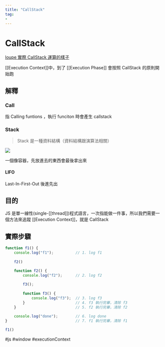 ```yaml
---
title: "CallStack"
tag: 
- 
---
```

# CallStack
[loupe 實際 CallStack 運算的樣子](http://latentflip.com/loupe/?code=ZnVuY3Rpb24gZjEoKSB7CiAgY29uc29sZS5sb2coJ1RoaXMgaXMgZjEnKQoKICBmMigpCgogIGZ1bmN0aW9uIGYyKCkgewogICAgY29uc29sZS5sb2coJ1RoaXMgaXMgZjInKQoKICAgIGYzKCkKCiAgICBmdW5jdGlvbiBmMygpIHsKICAgICAgY29uc29sZS5sb2coJ1RoaXMgaXMgZjMnKQoKICAgICAgY29uc29sZS5sb2coJ2YzIGRvbmUnKQogICAgfQoKICAgIGNvbnNvbGUubG9nKCdmMiBkb25lJykKICB9CgogIGNvbnNvbGUubG9nKCdmMSBkb25lJykKfQoKZjEoKQ%3D%3D!!!PGJ1dHRvbj5DbGljayBtZSE8L2J1dHRvbj4%3D)

[[Execution Context]]中，到了 [[Execution Phase]] 會按照 CallStack 的原則開始跑

## 解釋
### Call
指 Calling funtions ，執行 funciton 時會產生 callstack
### Stack
> Stack 是一種資料結構（資料結構跟演算法相關）

![](https://i.imgur.com/hrYe0z6.png)

一個像容器，先放進去的東西會最後拿出來

#### LIFO
Last-In-First-Out 後進先出

## 目的
JS 是單一線性(single-[[thread]])程式語言，一次指能做一件事，所以我們需要一個方法來追蹤 [[Execution Context]]，就是 CallStack

## 實際步驟
```js
function f1() {
	console.log("f1");			// 1. log f1
	
	f2()

	function f2() {
		console.log("f2");		// 2. log f2
		
		f3();			
		
		function f3() {			
			console.log("f3");	// 3. log f3
		}						// 4. f3 執行完畢，清除 f3
	}							// 5. f2 執行完畢，清除 f2
								
	console.log("done");		// 6. log done 
}								// 7. f1 執行完畢，清除 f1

f1()
```

#js #window #executionContext 